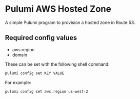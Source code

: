 # Pulumi AWS Hosted Zone

A simple Pulumi program to provision a hosted zone in Route 53.

## Required config values

- aws:region
- domain

These can be set with the following shell command:

```sh
pulumi config set KEY VALUE
```

For example:

```sh
pulumi config set aws:region us-west-2
```
